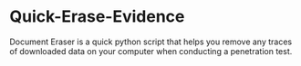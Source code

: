 # Quick-Erase-Evidence
Document Eraser is a quick python script that helps you remove any traces of downloaded data on your computer when conducting a penetration test. 
